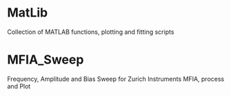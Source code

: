 # MatLib
 Collection of MATLAB functions, plotting and fitting scripts
# MFIA_Sweep
 Frequency, Amplitude and Bias Sweep for Zurich Instruments MFIA, process and Plot
